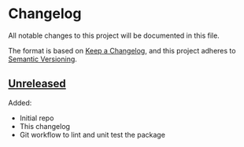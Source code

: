 # Changelog
All notable changes to this project will be documented in this file.

The format is based on [Keep a Changelog](https://keepachangelog.com/en/1.0.0/),
and this project adheres to [Semantic Versioning](https://semver.org/spec/v2.0.0.html).

## [Unreleased]
Added:
* Initial repo
* This changelog
* Git workflow to lint and unit test the package

[Unreleased]: https://github.com/TacticalLimit/isodate-lite/compare/v0.0.0...HEAD
